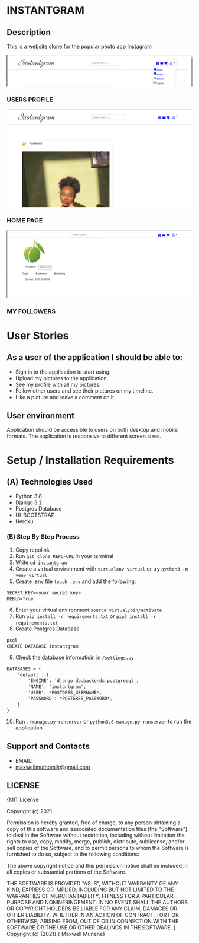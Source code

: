 # INSTANTGRAM

## Description
This is a website clone for the popular photo app Instagram


![HOME PAGE](screenshots/user.png)

### USERS PROFILE

![HOME PAGE](screenshots/home.png)

### HOME PAGE

![HOME PAGE](screenshots/profile.png)

### MY FOLLOWERS 

# User Stories


## As a user of the application I should be able to:

* Sign in to the application to start using.
* Upload my pictures to the application.
* See my profile with all my pictures.
* Follow other users and see their pictures on my timeline.
* Like a picture and leave a comment on it.

## User environment

Application should be accessible to users on both desktop and mobile formats. The application is responsive to different screen sizes.

# Setup / Installation Requirements

## (A) Technologies Used
- Python 3.8
- Django 3.2
- Postgres Database
- UI-BOOTSTRAP
- Heroku

### (B) Step By Step Process

1. Copy repolink
2. Run `git clone REPO-URL` in your terminal
3. Write `cd instantgram`
4. Create a virtual environment with `virtualenv virtual` or try `python3 -m venv virtual`
5. Create .env file `touch .env` and add the following:
```
SECRET_KEY=<your secret key>
DEBUG=True
```
6. Enter your virtual environment `source virtual/bin/activate`
7. Run `pip install -r requirements.txt` or `pip3 install -r requirements.txt`
8. Create Postgres Database

```
psql
CREATE DATABASE instantgram
```
9. Check the database informatioin in `/settings.py`
```
DATABASES = {
    'default': {
        'ENGINE': 'django.db.backends.postgresql',
        'NAME': 'instantgram',
        'USER': *POSTGRES_USERNAME*,
        'PASSWORD': *POSTGRES_PASSWORD*,
    }
}
```
10. Run `./manage.py runserver` or `python3.8 manage.py runserver` to run the application

## Support and Contacts
* EMAIL:
 * maxwellmuthomijr@gmail.com

## LICENSE

{MIT License

Copyright (c) 2021

Permission is hereby granted, free of charge, to any person obtaining a copy of this software and associated documentation files (the "Software"), to deal in the Software without restriction, including without limitation the rights to use, copy, modify, merge, publish, distribute, sublicense, and/or sell copies of the Software, and to permit persons to whom the Software is furnished to do so, subject to the following conditions:

The above copyright notice and this permission notice shall be included in all copies or substantial portions of the Software.

THE SOFTWARE IS PROVIDED "AS IS", WITHOUT WARRANTY OF ANY KIND, EXPRESS OR IMPLIED, INCLUDING BUT NOT LIMITED TO THE WARRANTIES OF MERCHANTABILITY, FITNESS FOR A PARTICULAR PURPOSE AND NONINFRINGEMENT. IN NO EVENT SHALL THE AUTHORS OR COPYRIGHT HOLDERS BE LIABLE FOR ANY CLAIM, DAMAGES OR OTHER LIABILITY, WHETHER IN AN ACTION OF CONTRACT, TORT OR OTHERWISE, ARISING FROM, OUT OF OR IN CONNECTION WITH THE SOFTWARE OR THE USE OR OTHER DEALINGS IN THE SOFTWARE. } Copyright (c) {2021} 
{ Maxwell Munene}
